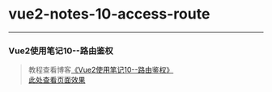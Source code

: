 # vue2-notes-10-access-route      
---
### Vue2使用笔记10--路由鉴权               

> 教程查看博客[《Vue2使用笔记10--路由鉴权》](https://godbasin.github.io/2016/12/17/vue2-notes-10-access-route/)           
> [此处查看页面效果](http://ofyya1gfg.bkt.clouddn.com/10-access-route/index.html#/app/add/service)
